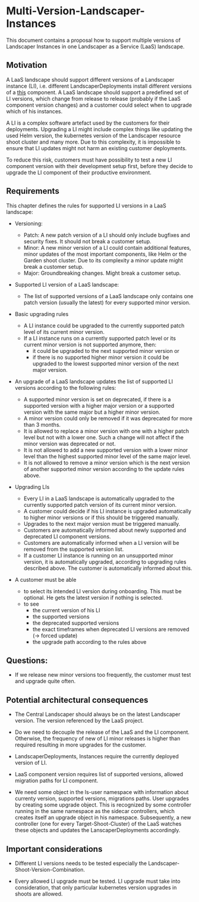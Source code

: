 # Multi-Version-Landscaper-Instances

This document contains a proposal how to support multiple versions of Landscaper Instances in one Landscaper as a 
Service (LaaS) landscape.

## Motivation

A LaaS landscape should support different versions of a Landscaper instance (LI), i.e. different LandscaperDeployments
install different versions of a [this](../../.landscaper/landscaper-instance) component. A LaaS landscape should support 
a predefined set of LI versions, which change from release to release (probably if the LaaS component version changes)
and a customer could select when to upgrade which of his instances.

A LI is a complex software artefact used by the customers for their deployments. Upgrading a LI might include complex
things like updating the used Helm version, the kubernetes version of the Landscaper resource shoot cluster and many
more. Due to this complexity, it is impossible to ensure that LI updates might not harm an existing customer deployments.

To reduce this risk, customers must have possibility to test a new LI component version with their development setup 
first, before they decide to upgrade the LI component of their productive environment.

## Requirements

This chapter defines the rules for supported LI versions in a LaaS landscape:

- Versioning:
  - Patch: A new patch version of a LI should only include bugfixes and security fixes. It should not break a customer
    setup.
  - Minor: A new minor version of a LI could contain additional features, minor updates of the most important components,
    like Helm or the Garden shoot cluster. Due to its complexity a minor update might break a customer setup. 
  - Major: Groundbreaking changes. Might break a customer setup.

- Supported LI version of a LaaS landscape:
  - The list of supported versions of a LaaS landscape only contains one patch version (usually the latest) for every 
    supported minor version. 

- Basic upgrading rules
  - A LI instance could be upgraded to the currently supported patch level of its current minor version. 
  - If a LI instance runs on a currently supported patch level or its current minor version is not supported anymore,
    then: 
    - it could be upgraded to the next supported minor version or 
    - if there is no supported higher minor version it could be upgraded to the lowest supported minor version of the 
      next major version.

- An upgrade of a LaaS landscape updates the list of supported LI versions according to the following rules:
  - A supported minor version is set on deprecated, if there is a supported version with a higher major version or
    a supported version with the same major but a higher minor version.
  - A minor version could only be removed if it was deprecated for more than 3 months.
  - It is allowed to replace a minor version with one with a higher patch level but not with a lower one. Such a change 
    will not affect if the minor version was deprecated or not.
  - It is not allowed to add a new supported version with a lower minor level than the highest supported minor level of 
    the same major level.
  - It is not allowed to remove a minor version which is the next version of another supported minor version according
    to the update rules above.

- Upgrading LIs
  - Every LI in a LaaS landscape is automatically upgraded to the currently supported patch version of its current
    minor version.
  - A customer could decide if his LI instance is upgraded automatically to higher minor versions or if this should be
    triggered manually.
  - Upgrades to the next major version must be triggered manually.
  - Customers are automatically informed about newly supported and deprecated LI component versions. 
  - Customers are automatically informed when a LI version will be removed from the supported version list.
  - If a customer LI instance is running on an unsupported minor version, it is automatically upgraded,
    according to upgrading rules described above. The customer is automatically informed about this.

- A customer must be able 
  - to select its intended LI version during onboarding. This must be optional. He gets the latest version
    if nothing is selected.
  - to see
    - the current version of his LI
    - the supported versions
    - the deprecated supported versions
    - the exact timeframes when deprecated LI versions are removed (-> forced update)
    - the upgrade path according to the rules above

## Questions:

- If we release new minor versions too frequently, the customer must test and upgrade quite often.

## Potential architectural consequences

- The Central Landscaper should always be on the latest Landscaper version. The version referenced by the
  LaaS project.

- Do we need to decouple the release of the LaaS and the LI component. Otherwise, the frequency of new
  of LI minor releases is higher than required resulting in more upgrades for the customer. 

- LandscaperDeployments, Instances require the currently deployed version of LI.

- LaaS component version requires list of supported versions, allowed migration paths for LI component.

- We need some object in the ls-user namespace with information about currenty version, supported versions, 
  migrations paths. User upgrades by creating some upgrade object. This is recognized by some controller running in the 
  same namespace as the sidecar controllers, which creates itself an upgrade object in his namespace. Subsequently, a 
  new controller (one for every Target-Shoot-Cluster) of the LaaS watches these objects and updates the 
  LanscaperDeployments accordingly.  

## Important considerations

- Different LI versions needs to be tested especially the Landscaper-Shoot-Version-Combination. 

- Every allowed LI upgrade must be tested. LI upgrade must take into consideration, that only particular kubernetes 
  version upgrades in shoots are allowed.